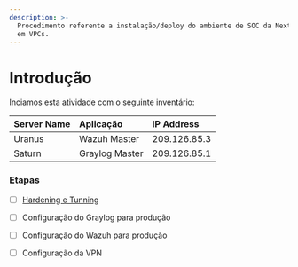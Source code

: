 ```yaml
---
description: >-
  Procedimento referente a instalação/deploy do ambiente de SOC da Next4Security
  em VPCs.
---
```


# Introdução

Inciamos esta atividade com o seguinte inventário:

| Server Name | Aplicação | IP Address |
| :--- | :--- | :--- |
| Uranus | Wazuh Master | 209.126.85.3 |
| Saturn | Graylog Master | 209.126.85.1 |

### Etapas

* [ ] [Hardening e Tunning](hardening-e-tunning.md)
* [ ] Configuração do Graylog para produção
* [ ] Configuração do Wazuh para produção
* [ ] Configuração da VPN



